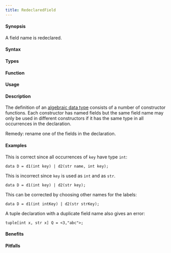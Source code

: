 ```yaml
---
title: RedeclaredField
---
```


#### Synopsis

A field name is redeclared.

#### Syntax

#### Types

#### Function
       
#### Usage

#### Description

The definition of an [algebraic data type]((Rascal:Declarations-AlgebraicDataType)) consists of a number of constructor functions.
Each constructor has named fields but the same field name may only be used in different constructors
if it has the same type in all occurrences in the declaration.

Remedy: rename one of the fields in the declaration.

#### Examples

This is correct since all occurrences of `key` have type `int`:
```rascal-shell
data D = d1(int key) | d2(str name, int key);
```
This is incorrect since `key` is used as `int` and as `str`.
```rascal-shell,error
data D = d1(int key) | d2(str key);
```
This can be corrected by choosing other names for the labels:
```rascal-shell
data D = d1(int intKey) | d2(str strKey);
```

A tuple declaration with a duplicate field name also gives an error:
```rascal-shell,error
tuple[int x, str x] Q = <3,"abc">;
```

#### Benefits

#### Pitfalls

